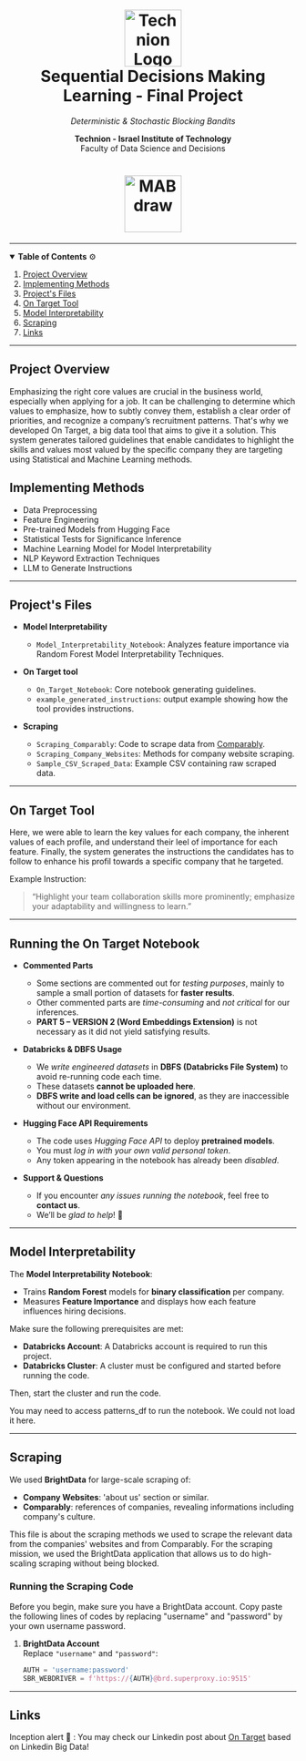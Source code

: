 <h1 align="center">
  <img src="https://upload.wikimedia.org/wikipedia/commons/b/b7/Technion_logo.svg" alt="Technion Logo" height="100">
  <br>
  Sequential Decisions Making Learning - Final Project
</h1>

<p align="center">
  <em>Deterministic & Stochastic Blocking Bandits</em>
</p>

<p align="center">
  <strong>Technion - Israel Institute of Technology</strong> <br>
  Faculty of Data Science and Decisions
</p>

<h1 align="center">
  <img src="https://imgur.com/a/HdXO5OS" alt="MAB draw" height="100">
</h1>

---

<details open>
<summary><strong>Table of Contents</strong> ⚙️</summary>

1. [Project Overview](#project-overview)  
2. [Implementing Methods](#implementing--methods)  
3. [Project's Files](#projects-files)  
4. [On Target Tool](#on-target-tool)  
5. [Model Interpretability](#model-interpretability)  
6. [Scraping](#scraping)  
7. [Links](#links)  

</details>

---

## Project Overview
Emphasizing the right core values are crucial in the business world, especially when applying for a job. It can be challenging to determine which values to emphasize, how to subtly convey them, establish a clear order of priorities, and recognize a company’s recruitment patterns. That's why we developed On Target, a  big data tool that aims to give it a solution. This system generates tailored guidelines that enable candidates to highlight the skills and values most valued by the specific company they are targeting using Statistical and Machine Learning methods.

## Implementing Methods

* Data Preprocessing
* Feature Engineering
* Pre-trained Models from Hugging Face
* Statistical Tests for Significance Inference
* Machine Learning Model for Model Interpretability
* NLP Keyword Extraction Techniques
* LLM to Generate Instructions

---

## Project's Files
- **Model Interpretability**
  - `Model_Interpretability_Notebook`: Analyzes feature importance via Random Forest Model Interpretability Techniques.

- **On Target tool**
  - `On_Target_Notebook`: Core notebook generating guidelines.
  - `example_generated_instructions`: output example showing how the tool provides instructions.

- **Scraping**
  - `Scraping_Comparably`: Code to scrape data from [Comparably](https://www.comparably.com).
  - `Scraping_Company_Websites`: Methods for company website scraping.
  - `Sample_CSV_Scraped_Data`: Example CSV containing raw scraped data.

---

## On Target Tool
Here, we were able to learn the key values for each company, the inherent values of each profile, and understand their leel of importance for each feature. Finally, the system generates the instructions the candidates has to follow to enhance his profil towards a specific company that he targeted.

Example Instruction:
> “Highlight your team collaboration skills more prominently; emphasize your adaptability and willingness to learn.”

---

## Running the On Target Notebook

- **Commented Parts**  
  - Some sections are commented out for *testing purposes*, mainly to sample a small portion of datasets for **faster results**.  
  - Other commented parts are *time-consuming* and *not critical* for our inferences.  
  - **PART 5 – VERSION 2 (Word Embeddings Extension)** is not necessary as it did not yield satisfying results.

- **Databricks & DBFS Usage**  
  - We *write engineered datasets* in **DBFS (Databricks File System)** to avoid re-running code each time.  
  - These datasets **cannot be uploaded here**.  
  - **DBFS write and load cells can be ignored**, as they are inaccessible without our environment.

- **Hugging Face API Requirements**  
  - The code uses *Hugging Face API* to deploy **pretrained models**.  
  - You must *log in with your own valid personal token*.  
  - Any token appearing in the notebook has already been *disabled*.

- **Support & Questions**  
  - If you encounter *any issues running the notebook*, feel free to **contact us**.  
  - We’ll be *glad to help*! 🎯

---

## Model Interpretability
The **Model Interpretability Notebook**:
- Trains **Random Forest** models for **binary classification** per company.
- Measures **Feature Importance** and displays how each feature influences hiring decisions.

Make sure the following prerequisites are met:

- **Databricks Account**: A Databricks account is required to run this project.  
- **Databricks Cluster**: A cluster must be configured and started before running the code.

Then, start the cluster and run the code.

You may need to access patterns_df to run the notebook. We could not load it here.

---

## Scraping
We used **BrightData** for large-scale scraping of:
- **Company Websites**: 'about us' section or similar.
- **Comparably**: references of companies, revealing informations including company's culture.

This file is about the scraping methods we used to scrape the relevant data from the companies' websites and from Comparably. For the scraping mission, we used the BrightData application that allows us to do high-scaling scraping without being blocked. 


### Running the Scraping Code
Before you begin, make sure you have a BrightData account. Copy paste the following lines of codes by replacing "username" and "password" by your own username password.

1. **BrightData Account**  
   Replace `"username"` and `"password"`:
   ```python
   AUTH = 'username:password'
   SBR_WEBDRIVER = f'https://{AUTH}@brd.superproxy.io:9515'


---

## Links

Inception alert 🚨 : You may check our Linkedin post about [On Target](https://www.linkedin.com/posts/tom-bijaoui-2799402ab_machinelearning-bigdata-nlp-activity-7293316200053248000-um9R?utm_source=share&utm_medium=member_ios&rcm=ACoAAEq2IX0Bx9yjkh8KcKEaqRrj5e5HWYojE1c) based on Linkedin Big Data!
